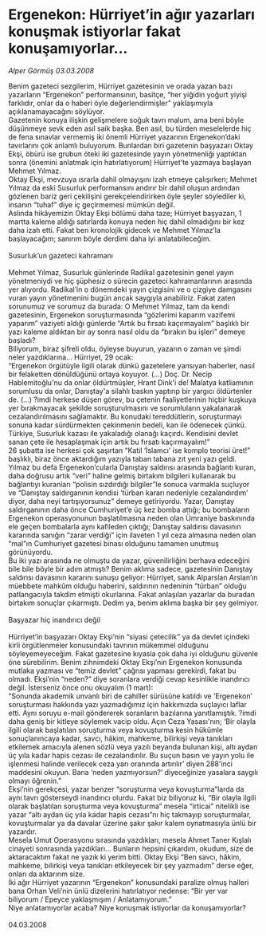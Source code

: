 # Ergenekon: Hürriyet’in ağır yazarları konuşmak istiyorlar fakat konuşamıyorlar...

*Alper Görmüş 03.03.2008*

<div class="taraf_structure_2col_1zq">
<div class="margen_n">



 <p>Benim gazeteci sezgilerim, Hürriyet gazetesinin ve orada yazan bazı yazarların “Ergenekon” performansının, basitçe, “her yiğidin yoğurt yiyişi farklıdır, onlar da o haberi öyle değerlendirmişler” yaklaşımıyla açıklanamayacağını söylüyor. <br/>
Gazetenin konuya ilişkin gelişmelere soğuk tavrı malum, ama beni böyle düşünmeye sevk eden asıl saik başka. Ben asıl, bu türden meselelerde hiç de fena sınavlar vermemiş iki önemli Hürriyet yazarının Ergenekon’daki tavırlarını çok anlamlı buluyorum. Bunlardan biri gazetenin başyazarı Oktay Ekşi, öbürü ise grubun öteki iki gazetesinde yayın yönetmenliği yaptıktan sonra (önemini anlatmak için hatırlatıyorum) Hürriyet’te yazmaya başlayan Mehmet Yılmaz.<br/>
Oktay Ekşi, mevzuya ısrarla dahil olmayışını izah etmeye çalışırken; Mehmet Yılmaz da eski Susurluk performansını andırır bir dahil oluşun ardından gözlenen bariz geri çekilişini gerekçelendirirken öyle şeyler söylediler ki, insanın “tuhaf” diye iç geçirmemesi mümkün değil.<br/>
Aslında hikâyemizin Oktay Ekşi bölümü daha taze; Hürriyet başyazarı, 1 martta kaleme aldığı satırlarda konuya neden hiç dahil olmadığını bir kez daha izah etti. Fakat ben kronolojik gidecek ve Mehmet Yılmaz’la başlayacağım; sanırım böyle derdimi daha iyi anlatabileceğim.<br/>
<br/>
Susurluk’un gazeteci kahramanı<br/>
<br/>
Mehmet Yılmaz, Susurluk günlerinde Radikal gazetesinin genel yayın yönetmeniydi ve hiç şüphesiz o sürecin gazeteci kahramanlarının arasında yer alıyordu. Radikal’in o dönemdeki yayın çizgisini ve o çizgiye damgasını vuran yayın yönetmenini bugün ancak saygıyla anabiliriz. Fakat zaten sorunumuz ve sorumuz da burada: O Mehmet Yılmaz, tam da kendi gazetesinin, Ergenekon soruşturmasında “gözlerimi kaparım vazifemi yaparım” vaziyeti aldığı günlerde “Artık bu fırsatı kaçırmayalım” başlıklı bir yazı kaleme aldıktan bir ay sonra nasıl oldu da “bırakın bu işleri” demeye başladı?<br/>
Biliyorum, biraz şifreli oldu, öyleyse buyurun, yazarın o zaman ve şimdi neler yazdıklarına... Hürriyet, 29 ocak:<br/>
“Ergenekon örgütüyle ilgili olarak dünkü gazetelere yansıyan haberler, nasıl bir felaketten dönüldüğünü ortaya koyuyor. (...) Doç. Dr. Necip Hablemitoğlu'nu da onlar öldürtmüşler, Hrant Dink'i de! Malatya katliamının sorumlusu da onlar, Danıştay'a silahlı baskın yaptırıp bir yargıcı öldürtenler de. (...) ?imdi herkese düşen görev, bu çetenin faaliyetlerinin hiçbir kuşkuya yer bırakmayacak şekilde soruşturulmasını ve sorumluların yakalanarak cezalandırılmasını sağlamaktır. Bu konudaki tereddütlerin, soruşturmayı sonuna kadar sürdürmekten çekinmenin bedeli, kan ile ödenecek çünkü. Türkiye, Susurluk kazası ile yakaladığı olanağı kaçırdı. Kendisini devlet sanan çete ile hesaplaşmak için artık bu fırsatı kaçırmayalım!”<br/>
26 şubatta ise herkesi çok şaşırtan “Katil ‘İslamcı’ ise komplo teorisi üret!” başlıklı, biraz önce aktardığım yazıyla taban tabana zıt yeni yazı geldi. Yılmaz bu defa Ergenekon’cularla Danıştay saldırısı arasında bağlantı kuran, daha doğrusu artık “veri” haline gelmiş birtakım bilgileri kullanarak bu bağlantıyı kuranları “polisin sızdırdığı bilgiler”le sonuca varmakla suçluyor ve “Danıştay saldırganının kendisi ‘türban kararı nedeniyle cezalandırdım’ diyor, daha neyi tartışıyorsunuz” demeye getiriyordu. Yazar, Danıştay saldırganının daha önce Cumhuriyet’e üç kez bomba attığı; bu bombaların Ergenekon operasyonunun başlatılmasına neden olan Ümraniye baskınında ele geçen bombalarla aynı kafileden çıktığı; Danıştay saldırısı davasının kararında sanığın “zarar verdiği” için ilaveten 1 yıl ceza almasına neden olan “mal”ın Cumhuriyet gazetesi binası olduğunu tamamen unutmuş görünüyordu.<br/>
Bu iki yazı arasında ne olmuştu da yazar, güvenilirliğini berhava edeceğini bile bile böyle bir adım atmıştı? Benim aklıma sadece, gazetesinin Danıştay saldırısı davasının kararını sunuşu geliyor: Hürriyet, sanık Alparslan Arslan’ın müebbete mahkûm olduğu haberini, saldırının nedeninin “türban” olduğu patlangacıyla takdim etmişti okurlarına. Fakat anlaşılan yazarlar da buradan birtakım sonuçlar çıkarmıştı. Dedim ya, benim aklıma başka bir şey gelmiyor.<br/>
<br/>
Başyazar hiç inandırıcı değil<br/>
<br/>
Hürriyet’in başyazarı Oktay Ekşi’nin “siyasi çetecilik” ya da devlet içindeki kirli örgütlenmeler konusundaki tavrının mükemmel olduğunu söyleyemeyeceğim. Fakat gazetesine kıyasla çok daha iyi olduğunu güvenle öne sürebilirim. Benim zihnimdeki Oktay Ekşi’nin Ergenekon konusunda mutlaka yazması ve “temiz devlet” çağrısı yapması gerekirdi, fakat bu olmadı. Ekşi’nin “neden?” diye soranlara verdiği cevap kesinlikle inandırıcı değil. İsterseniz önce onu okuyalım (1 mart):<br/>
“Sonunda akademik unvanlı biri de cahiller sürüsüne katıldı ve ‘Ergenekon’ soruşturması hakkında yazı yazmadığımız için hakkımızda suçlayıcı laflar etti. Aynı soruyu e-mail göndererek soranların bazılarına yanıtlamıştık. ?imdi daha geniş bir kitleye söylemek vacip oldu. Açın Ceza Yasası'nın; ‘Bir olayla ilgili olarak başlatılan soruşturma veya kovuşturma kesin hükümle sonuçlanıncaya kadar, savcı, hâkim, mahkeme, bilirkişi veya tanıkları etkilemek amacıyla alenen sözlü veya yazılı beyanda bulunan kişi, altı aydan üç yıla kadar hapis cezası ile cezalandırılır. Bu suçun basın ve yayın yolu ile işlenmesi halinde verilecek ceza yarı oranında artırılır’ diyen 288'inci maddesini okuyun. Bana ‘neden yazmıyorsun?’ diyeceğinize yasalara saygılı olmayı öğrenin.” <br/>
Ekşi’nin gerekçesi, yazar benzer “soruşturma veya kovuşturma”larda da aynı tavrı gösterseydi inandırıcı olurdu. Fakat biz biliyoruz ki, “Bir olayla ilgili olarak başlatılan soruşturma veya kovuşturma” mesela “irticai” nitelikli ise yazar “altı aydan üç yıla kadar hapis cezası”nı hiç takmayıp soruşturmalar, kovuşturmalar ya da davalar üzerine şakır şakır kalem oynatmasıyla ünlü bir yazardır.<br/>
Mesela Umut Operasyonu sırasında yazdıkları, mesela Ahmet Taner Kışlalı cinayeti sonrasında yazdıkları... Bunların hepsini çıkardım, okudum, size de aktaracaktım fakat ne yazık ki yerim bitti. Oktay Ekşi “Ben savcı, hâkim, mahkeme, bilirkişi veya tanıkları etkileyecek bir şey yazmadım” derse eğer, onları da aktarırım size.<br/>
İki ağır Hürriyet yazarının “Ergenekon” konusundaki paralize olmuş halleri bana Orhan Veli’nin ünlü dizelerini hatırlatıyor nedense: “Bir yer var biliyorum / Epeyce yaklaşmışım / Anlatamıyorum.”<br/>
Niye anlatamıyorlar acaba? Niye konuşmak istiyorlar da konuşamıyorlar?<br/>
<br/>
04.03.2008</p>

<br/>


<div id="taraf_not">
</div>

</div>


</div>
